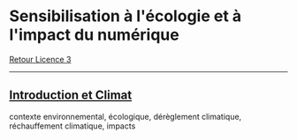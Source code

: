 # Sensibilisation à l'écologie et à l'impact du numérique

[Retour Licence 3](https://mcheungsen.github.io/licence3/ "Licence 3")

---

## [Introduction et Climat](ecologie-1.md)
contexte environnemental, écologique, dérèglement climatique, réchauffement climatique, impacts
